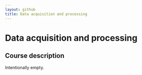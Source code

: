 ```yaml
---
layout: github
title: Data acquisition and processing
---
```

# Data acquisition and processing

## Course description
Intentionally empty.

